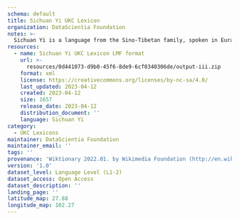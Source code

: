 ```yaml
---
schema: default
title: Sichuan Yi UKC Lexicon
organization: DataScientia Foundation
notes: >-
  Sichuan Yi is a language from the Sino-Tibetan family, spoken in Eurasia. The UKC Lexicon of Sichuan Yi is represented as a lexico-semantic network. It consists of words, word senses, synsets, as well as sense-level and synset-level relationships.
resources:
  - name: Sichuan Yi UKC Lexicon LMF format
    url: >-
      resources/0d441073-d9b0-45f6-8de9-6cf0340306de/output-iii.zip
    format: xml
    license: https://creativecommons.org/licenses/by-nc-sa/4.0/
    last_updated: 2023-04-12
    created: 2023-04-12
    size: 1657
    release_date: 2023-04-12
    distribution_document: ''
    language: Sichuan Yi
category:
  - UKC Lexicons
maintainer: DataScientia Foundation
maintainer_email: ''
tags: ''
provenance: 'Wiktionary 2022.01. by Wikimedia Foundation (http://en.wiktionary.org); CogNet 2.1 by Khuyagbaatar Batsuren, National University of Mongolia (http://cognet.ukc.disi.unitn.it); Princeton WordNet 2.1 by Princeton University (https://wordnet.princeton.edu)'
version: '1.0'
dataset_level: Language Level (L1-2)
dataset_access: Open Access
dataset_description: ''
landing_page: ''
latitude_map: 27.88
longitude_map: 102.27
---
```

